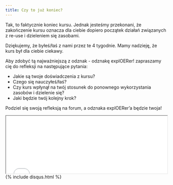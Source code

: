 ```yaml
---
title: Czy to już koniec? 
---
```


Tak, to faktycznie koniec kursu. Jednak jesteśmy przekonani, że zakończenie kursu oznacza dla ciebie dopiero początek działań związanych z re-use i dzieleniem się zasobami.

Dziękujemy, że byłeś/łaś z nami przez te 4 tygodnie.  Mamy nadzieję, że kurs był dla ciebie ciekawy.

Aby zdobyć tą najważniejszą z odznak - odznakę explOERer! zapraszamy cię do refleksji na następujące pytania: 

 - Jakie są twoje doświadczenia z kursu? 
 - Czego się nauczyłeś/łaś?
 - Czy kurs wpłynął na twój stosunek do ponownego wykorzystania zasobów i dzielenie się? 
 - Jaki będzie twój kolejny krok?

Podziel się swoją refleksją na forum, a odznaka explOERer’a będzie twoja!

<iframe height="180" src="//badges.p2pu.org/en/badge/view/788/embedded/" width="100%"></iframe>
{% include disqus.html %}
